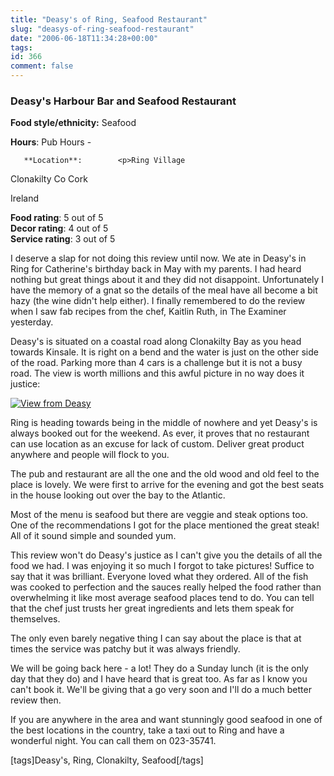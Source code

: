 ```yaml
---
title: "Deasy's of Ring, Seafood Restaurant"
slug: "deasys-of-ring-seafood-restaurant"
date: "2006-06-18T11:34:28+00:00"
tags:
id: 366
comment: false
---
```


  <div class='hreview'>         

### Deasy's Harbour Bar and Seafood Restaurant

**Food style/ethnicity:** Seafood

**Hours**: Pub Hours - 

       **Location**:        <p>Ring Village

Clonakilty               Co Cork

Ireland
      </p>        <div>**Food rating**: <span class="rating">5</span> out of 5<div class="sb-fullstar"> </div><div class="sb-fullstar"> </div><div class="sb-fullstar"> </div><div class="sb-fullstar"> </div><div class="sb-fullstar"> </div></div>    <div>**Decor rating**: <span class="rating">4</span> out of 5<div class="sb-fullstar"> </div><div class="sb-fullstar"> </div><div class="sb-fullstar"> </div><div class="sb-fullstar"> </div><div class="sb-emptystar"> </div></div>    <div>**Service rating**: <span class="rating">3</span> out of 5<div class="sb-fullstar"> </div><div class="sb-fullstar"> </div><div class="sb-fullstar"> </div><div class="sb-emptystar"> </div><div class="sb-emptystar"> </div></div>   <div class='description'>

I deserve a slap for not doing this review until now. We ate in Deasy's in Ring for Catherine's birthday back in May with my parents. I had heard nothing but great things about it and they did not disappoint. Unfortunately I have the memory of a gnat so the details of the meal have all become a bit hazy (the wine didn't help either). I finally remembered to do the review when I saw fab recipes from the chef, Kaitlin Ruth, in The Examiner yesterday.

Deasy's is situated on a coastal road along Clonakilty Bay as you head towards Kinsale. It is right on a bend and the water is just on the other side of the road. Parking more than 4 cars is a challenge but it is not a busy road. The view is worth millions and this awful picture in no way does it justice:

[![View from Deasy](http://static.flickr.com/45/169475910_8b17c1767e.jpg)](http://www.flickr.com/photos/bandon1/169475910/ "Photo Sharing")

Ring is heading towards being in the middle of nowhere and yet Deasy's is always booked out for the weekend. As ever, it proves that no restaurant can use location as an excuse for lack of custom. Deliver great product anywhere and people will flock to you.

The pub and restaurant are all the one and the old wood and old feel to the place is lovely. We were first to arrive for the evening and got the best seats in the house looking out over the bay to the Atlantic.

Most of the menu is seafood but there are veggie and steak options too. One of the recommendations I got for the place mentioned the great steak! All of it sound simple and sounded yum.

This review won't do Deasy's justice as I can't give you the details of all the food we had. I was enjoying it so much I forgot to take pictures! Suffice to say that it was brilliant. Everyone loved what they ordered. All of the fish was cooked to perfection and the sauces really helped the food rather than overwhelming it like most average seafood places tend to do. You can tell that the chef just trusts her great ingredients and lets them speak for themselves.

The only even barely negative thing I can say about the place is that at times the service was patchy but it was always friendly.

We will be going back here - a lot! They do a Sunday lunch (it is the only day that they do) and I have heard that is great too. As far as I know you can't book it. We'll be giving that a go very soon and I'll do a much better review then. 

If you are anywhere in the area and want stunningly good seafood in one of the best locations in the country, take a taxi out to Ring and have a wonderful night. You can call them on 023-35741.

[tags]Deasy's, Ring, Clonakilty, Seafood[/tags]
</div>     </div>
<script type="application/x-subnode; charset=utf-8">
       <!-- the following is structured blog data for machine readers. -->
       <subnode xmlns:data-view="http://www.w3.org/2003/g/data-view#" data-view:transformation="http://structuredblogging.org/subnode-to-rdf-interpreter.xsl" xmlns="http://www.structuredblogging.org/xmlns#subnode">
            <xml-structured-blog-entry xmlns="http://www.structuredblogging.org/xmlns">
              <generator id="wpsb-1" type="x-wpsb-post" version="1"/><review type="review/restaurant"><subject name="Deasy's Harbour Bar and Seafood Restaurant" ethnicity="Seafood"><location address="Ring Village" city="Clonakilty" postcode="Co Cork" country="Ireland"/><hours opening="Pub Hours"/></subject><foodrating max="5" min="0">5</foodrating><decorrating max="5" min="0">4</decorrating><servicerating max="5" min="0">3</servicerating><description>I deserve a slap for not doing this review until now. We ate in Deasy's in Ring for Catherine's birthday back in May with my parents. I had heard nothing but great things about it and they did not disappoint. Unfortunately I have the memory of a gnat so the details of the meal have all become a bit hazy (the wine didn't help either). I finally remembered to do the review when I saw fab recipes from the chef, Kaitlin Ruth, in The Examiner yesterday.

Deasy's is situated on a coastal road along Clonakilty Bay as you head towards Kinsale. It is right on a bend and the water is just on the other side of the road. Parking more than 4 cars is a challenge but it is not a busy road. The view is worth millions and this awful picture in no way does it justice:

&lt;a href= http://www.flickr.com/photos/bandon1/169475910/  title= Photo Sharing &gt;&lt;img src= http://static.flickr.com/45/169475910_8b17c1767e.jpg  width= 500  height= 375  alt= View from Deasy's Restaurant Ring Clonakilty  /&gt;&lt;/a&gt;

Ring is heading towards being in the middle of nowhere and yet Deasy's is always booked out for the weekend. As ever, it proves that no restaurant can use location as an excuse for lack of custom. Deliver great product anywhere and people will flock to you.

The pub and restaurant are all the one and the old wood and old feel to the place is lovely. We were first to arrive for the evening and got the best seats in the house looking out over the bay to the Atlantic.

Most of the menu is seafood but there are veggie and steak options too. One of the recommendations I got for the place mentioned the great steak! All of it sound simple and sounded yum.

This review won't do Deasy's justice as I can't give you the details of all the food we had. I was enjoying it so much I forgot to take pictures! Suffice to say that it was brilliant. Everyone loved what they ordered. All of the fish was cooked to perfection and the sauces really helped the food rather than overwhelming it like most average seafood places tend to do. You can tell that the chef just trusts her great ingredients and lets them speak for themselves.

The only even barely negative thing I can say about the place is that at times the service was patchy but it was always friendly.

We will be going back here - a lot! They do a Sunday lunch (it is the only day that they do) and I have heard that is great too. As far as I know you can't book it. We'll be giving that a go very soon and I'll do a much better review then. 

If you are anywhere in the area and want stunningly good seafood in one of the best locations in the country, take a taxi out to Ring and have a wonderful night. You can call them on 023-35741.

[tags]Deasy's, Ring, Clonakilty, Seafood[/tags]</description></review>
            </xml-structured-blog-entry>
       </subnode>
       </script>
